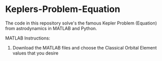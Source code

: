 # Keplers-Problem-Equation

The code in this repository solve's the famous Kepler Problem (Equation) from astrodynamics in MATLAB and Python. 

MATLAB Instructions:
1) Download the MATLAB files and choose the Classical Orbital Element values that you desire 
